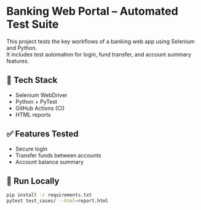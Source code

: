 # Banking Web Portal – Automated Test Suite

This project tests the key workflows of a banking web app using Selenium and Python.  
It includes test automation for login, fund transfer, and account summary features.

## 🔧 Tech Stack
- Selenium WebDriver
- Python + PyTest
- GitHub Actions (CI)
- HTML reports

## ✅ Features Tested
- Secure login
- Transfer funds between accounts
- Account balance summary

## 🚀 Run Locally

```bash
pip install -r requirements.txt
pytest test_cases/ --html=report.html
